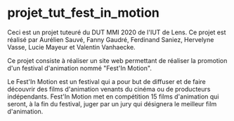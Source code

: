 # projet_tut_fest_in_motion
Ceci est un projet tuteuré du DUT MMI 2020 de l'IUT de Lens. Ce projet est réalisé par Aurélien Sauvé, Fanny Gaudré, Ferdinand Saniez, Hervelyne Vasse, Lucie Mayeur et Valentin Vanhaecke.

Ce projet consiste à réaliser un site web permettant de réaliser la promotion d'un festival d'animation nommé "Fest'In Motion".

Le Fest'In Motion est un festival qui a pour but de diffuser et de faire découvrir des films d'animation venants du cinéma ou de producteurs indépendants.
Fest'In Motion met en compétition 15 films d'animation qui seront, à la fin du festival, juger par un jury qui désignera le meilleur film d'animation.